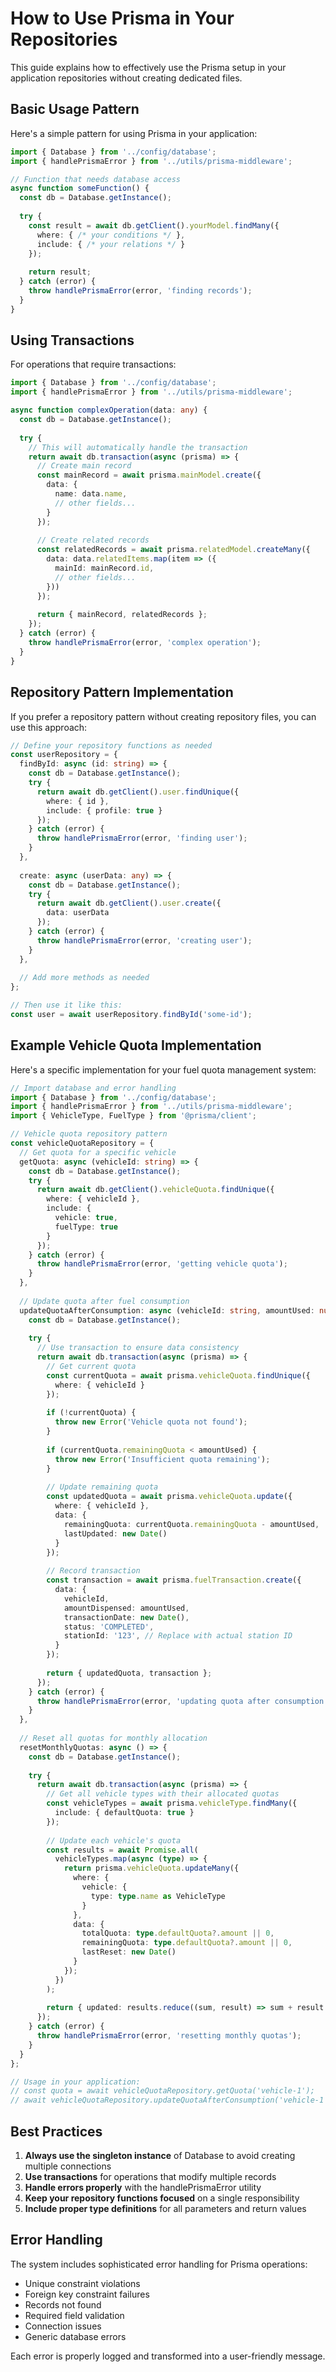 # How to Use Prisma in Your Repositories

This guide explains how to effectively use the Prisma setup in your application repositories without creating dedicated files.

## Basic Usage Pattern

Here's a simple pattern for using Prisma in your application:

```typescript
import { Database } from '../config/database';
import { handlePrismaError } from '../utils/prisma-middleware';

// Function that needs database access
async function someFunction() {
  const db = Database.getInstance();
  
  try {
    const result = await db.getClient().yourModel.findMany({
      where: { /* your conditions */ },
      include: { /* your relations */ }
    });
    
    return result;
  } catch (error) {
    throw handlePrismaError(error, 'finding records');
  }
}
```

## Using Transactions

For operations that require transactions:

```typescript
import { Database } from '../config/database';
import { handlePrismaError } from '../utils/prisma-middleware';

async function complexOperation(data: any) {
  const db = Database.getInstance();
  
  try {
    // This will automatically handle the transaction
    return await db.transaction(async (prisma) => {
      // Create main record
      const mainRecord = await prisma.mainModel.create({
        data: {
          name: data.name,
          // other fields...
        }
      });
      
      // Create related records
      const relatedRecords = await prisma.relatedModel.createMany({
        data: data.relatedItems.map(item => ({
          mainId: mainRecord.id,
          // other fields...
        }))
      });
      
      return { mainRecord, relatedRecords };
    });
  } catch (error) {
    throw handlePrismaError(error, 'complex operation');
  }
}
```

## Repository Pattern Implementation

If you prefer a repository pattern without creating repository files, you can use this approach:

```typescript
// Define your repository functions as needed
const userRepository = {
  findById: async (id: string) => {
    const db = Database.getInstance();
    try {
      return await db.getClient().user.findUnique({
        where: { id },
        include: { profile: true }
      });
    } catch (error) {
      throw handlePrismaError(error, 'finding user');
    }
  },
  
  create: async (userData: any) => {
    const db = Database.getInstance();
    try {
      return await db.getClient().user.create({
        data: userData
      });
    } catch (error) {
      throw handlePrismaError(error, 'creating user');
    }
  },
  
  // Add more methods as needed
};

// Then use it like this:
const user = await userRepository.findById('some-id');
```

## Example Vehicle Quota Implementation

Here's a specific implementation for your fuel quota management system:

```typescript
// Import database and error handling
import { Database } from '../config/database';
import { handlePrismaError } from '../utils/prisma-middleware';
import { VehicleType, FuelType } from '@prisma/client';

// Vehicle quota repository pattern
const vehicleQuotaRepository = {
  // Get quota for a specific vehicle
  getQuota: async (vehicleId: string) => {
    const db = Database.getInstance();
    try {
      return await db.getClient().vehicleQuota.findUnique({
        where: { vehicleId },
        include: {
          vehicle: true,
          fuelType: true
        }
      });
    } catch (error) {
      throw handlePrismaError(error, 'getting vehicle quota');
    }
  },
  
  // Update quota after fuel consumption
  updateQuotaAfterConsumption: async (vehicleId: string, amountUsed: number) => {
    const db = Database.getInstance();
    
    try {
      // Use transaction to ensure data consistency
      return await db.transaction(async (prisma) => {
        // Get current quota
        const currentQuota = await prisma.vehicleQuota.findUnique({
          where: { vehicleId }
        });
        
        if (!currentQuota) {
          throw new Error('Vehicle quota not found');
        }
        
        if (currentQuota.remainingQuota < amountUsed) {
          throw new Error('Insufficient quota remaining');
        }
        
        // Update remaining quota
        const updatedQuota = await prisma.vehicleQuota.update({
          where: { vehicleId },
          data: {
            remainingQuota: currentQuota.remainingQuota - amountUsed,
            lastUpdated: new Date()
          }
        });
        
        // Record transaction
        const transaction = await prisma.fuelTransaction.create({
          data: {
            vehicleId,
            amountDispensed: amountUsed,
            transactionDate: new Date(),
            status: 'COMPLETED',
            stationId: '123', // Replace with actual station ID
          }
        });
        
        return { updatedQuota, transaction };
      });
    } catch (error) {
      throw handlePrismaError(error, 'updating quota after consumption');
    }
  },
  
  // Reset all quotas for monthly allocation
  resetMonthlyQuotas: async () => {
    const db = Database.getInstance();
    
    try {
      return await db.transaction(async (prisma) => {
        // Get all vehicle types with their allocated quotas
        const vehicleTypes = await prisma.vehicleType.findMany({
          include: { defaultQuota: true }
        });
        
        // Update each vehicle's quota
        const results = await Promise.all(
          vehicleTypes.map(async (type) => {
            return prisma.vehicleQuota.updateMany({
              where: { 
                vehicle: {
                  type: type.name as VehicleType
                }
              },
              data: {
                totalQuota: type.defaultQuota?.amount || 0,
                remainingQuota: type.defaultQuota?.amount || 0,
                lastReset: new Date()
              }
            });
          })
        );
        
        return { updated: results.reduce((sum, result) => sum + result.count, 0) };
      });
    } catch (error) {
      throw handlePrismaError(error, 'resetting monthly quotas');
    }
  }
};

// Usage in your application:
// const quota = await vehicleQuotaRepository.getQuota('vehicle-1');
// await vehicleQuotaRepository.updateQuotaAfterConsumption('vehicle-1', 5);
```

## Best Practices

1. **Always use the singleton instance** of Database to avoid creating multiple connections
2. **Use transactions** for operations that modify multiple records
3. **Handle errors properly** with the handlePrismaError utility
4. **Keep your repository functions focused** on a single responsibility
5. **Include proper type definitions** for all parameters and return values

## Error Handling

The system includes sophisticated error handling for Prisma operations:

- Unique constraint violations
- Foreign key constraint failures
- Records not found
- Required field validation
- Connection issues
- Generic database errors

Each error is properly logged and transformed into a user-friendly message.

